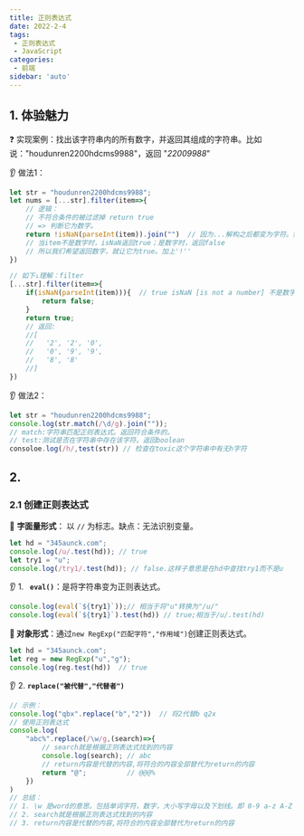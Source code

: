 ```yaml
---
title: 正则表达式
date: 2022-2-4
tags:
 - 正则表达式
 - JavaScript
categories:
 - 前端
sidebar: 'auto'
---
```


## 1. 体验魅力

:question: 实现案例：找出该字符串内的所有数字，并返回其组成的字符串。比如说："houdunren2200hdcms9988"，返回 "*22009988*"

:ear: 做法1：

```js
let str = "houdunren2200hdcms9988";
let nums = [...str].filter(item=>{
    // 逻辑：
    // 不符合条件的被过滤掉 return true
    // => 判断它为数字。
    return !isNaN(parseInt(item)).join("")  // 因为...解构之后都变为字符。需要通过parseInt转换为数字类型。
    // 当item不是数字时，isNaN返回true；是数字时，返回false
    // 所以我们希望返回数字，就让它为true。加上'!''
})

// 如下↓理解：filter
[...str].filter(item=>{
    if(isNaN(parseInt(item))){  // true isNaN [is not a number] 不是数字
        return false;
    }
    return true;
    // 返回:
    //[
    //   '2', '2', '0',
    //   '0', '9', '9',
    //   '8', '8'
	//]
})
```

:ear: 做法2：

```js
let str = "houdunren2200hdcms9988";
console.log(str.match(/\d/g).join(""));
// match:字符串匹配正则表达式。返回符合条件的。
// test:测试是否在字符串中存在该字符。返回boolean
consoloe.log(/h/,test(str)) // 检查在toxic这个字符串中有无h字符
```

## 2. 

### 2.1 创建正则表达式

:punch: **字面量形式**： 以 `//` 为标志。缺点：无法识别变量。

```js
let hd = "345aunck.com";
console.log(/u/.test(hd)); // true
let try1 = "u";
console.log(/try1/.test(hd)); // false.这样子意思是在hd中查找try1而不是u
```

:ear: 1.  **` eval()`**：是将字符串变为正则表达式。

```js
console.log(eval(`${try1}`));// 相当于将"u"转换为"/u/"
console.log(eval(`${try1}`).test(hd)) // true;相当于/u/.test(hd)
```

**:punch: 对象形式**：通过`new RegExp("匹配字符","作用域")`创建正则表达式。

```js
let hd = "345aunck.com";
let reg = new RegExp("u","g");
console.log(reg.test(hd))  // true
```

:ear: 2. **`replace("被代替","代替者")`** 

```js
// 示例：
console.log("qbx".replace("b","2"))  // 将2代替b q2x
// 使用正则表达式
console.log(
	"abc%".replace(/\w/g,(search)=>{
        // search就是根据正则表达式找到的内容
        console.log(search); // abc
        // return内容是代替的内容,将符合的内容全部替代为return的内容
        return "@";          // @@@%
    })
)
// 总结：
// 1. \w 是word的意思。包括单词字符，数字，大小写字母以及下划线。即 0-9 a-z A-Z
// 2. search就是根据正则表达式找到的内容
// 3. return内容是代替的内容,将符合的内容全部替代为return的内容
```

